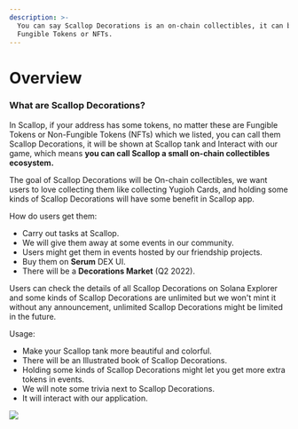 ```yaml
---
description: >-
  You can say Scallop Decorations is an on-chain collectibles, it can be
  Fungible Tokens or NFTs.
---
```


# Overview

### **What are Scallop Decorations?**



In Scallop, if your address has some tokens, no matter these are Fungible Tokens or Non-Fungible Tokens (NFTs) which we listed, you can call them Scallop Decorations, it will be shown at Scallop tank and Interact with our game, which means **you can call Scallop a small on-chain collectibles ecosystem.**

The goal of Scallop Decorations will be On-chain collectibles, we want users to love collecting them like collecting Yugioh Cards, and holding some kinds of Scallop Decorations will have some benefit in Scallop app.

How do users get them:

* Carry out tasks at Scallop.
* We will give them away at some events in our community.
* Users might get them in events hosted by our friendship projects.
*  Buy them on **Serum** DEX UI.
* There will be a **Decorations Market** (Q2 2022).



Users can check the details of all Scallop Decorations on Solana Explorer and some kinds of Scallop Decorations are unlimited but we won't mint it without any announcement, unlimited Scallop Decorations might be limited in the future.

Usage:

*  Make your Scallop tank more beautiful and colorful.
* There will be an Illustrated book of Scallop Decorations.&#x20;
* Holding some kinds of Scallop Decorations might let you get more extra tokens in events.
* We will note some trivia next to Scallop Decorations.
* It will interact with our application.



![](https://lh5.googleusercontent.com/Ne4FCSct0Mg-Dn4kEeoTCWx69Znekyqs4iDYmPy\_gMz-aL5R9Tm\_e8PmhI0AW0MkS\_42r2kU8vxQnyM\_ZSmki23cHA9yu8Cf04HzGEvf2ANADWWzm7hAq0Enqd7cYN88pDDkTjaJMc8)
